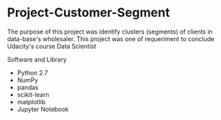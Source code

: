 # Project-Customer-Segment
The purpose of this project was identify clusters (segments) of clients in data-base's wholesaler. This project was one of requeriment to conclude Udacity's course Data Scientist

Software and Library

* Python 2.7
* NumPy
* pandas
* scikit-learn
* matplotlib
* Jupyter Notebook

